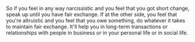  So if you feel in any way narcissistic and you feel that you got short change, speak up until you have fair exchange. If at the other side, you feel that you're altruistic and you feel that you owe something, do whatever it takes to maintain fair exchange. It'll help you in long-term transactions or relationships with people in business or in your personal life or in social life.